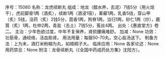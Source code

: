 序号：15080
名称：龙虎续断丸
组成：地龙（醋水养，去泥）7钱5分（用火焙干），虎前脚骨1两（酒炙），续断1两（酒浸1宿），萆薢1两，乳香5钱，穿山甲（炙）5钱，没药（炙）2钱5分，茴香1两，狗脊1两，当归1两，砂仁1两（炒），鹿茸（炙）1两，杜仲2两，青盐（去土）7钱5分，菟丝4两。
出处：《惠直堂方》卷二。
主治：少年色欲过度，中年不复保养，肾损腰痛难舒。
加减：None
功效：壮筋骨，通经络，活血助肾。
用法用量：每服50-70丸，空心盐汤送下。
制备方法：上为末，酒打米粉糊为丸，如梧桐子大。
临床应用：None
各家论述：None
用药禁忌：None
附注：龙骨续断丸（《全国中药成药处方集》沈阳方）。
